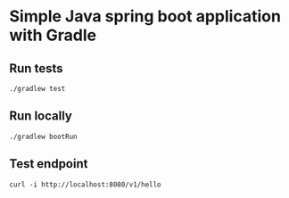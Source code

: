 # Simple Java spring boot application with Gradle

## Run tests
```
./gradlew test
```

## Run locally
```
./gradlew bootRun
```

## Test endpoint
```
curl -i http://localhost:8080/v1/hello
```